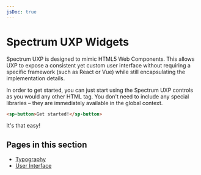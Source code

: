 ```yaml
---
jsDoc: true
---
```

# Spectrum UXP Widgets


Spectrum UXP is designed to mimic HTML5 Web Components. This allows UXP to expose a consistent yet custom user interface without requiring a specific framework (such as React or Vue) while still encapsulating the implementation details.


In order to get started, you can just start using the Spectrum UXP controls as you would any other HTML tag. You don't need to include any special libraries – they are immediately available in the global context.


```html
<sp-button>Get started!</sp-button>
```


It's that easy!


## Pages in this section
* [Typography](Typography/index.md)
* [User Interface](User%20Interface/index.md)